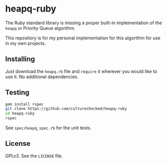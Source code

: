 # heapq-ruby

The Ruby standard library is missing a proper built-in implementation of the `heapq` or Priority Queue algorithm.

This repository is for my personal implementation for this algorithm for use in my own projects.

## Installing

Just download the `heapq.rb` file and `require` it wherever you would like to use it. No additional dependencies.

## Testing

```bash
gem install rspec
git clone https://github.com/cultureshocked/heapq-ruby
cd heapq-ruby
rspec

```

See `spec/heapq_spec.rb` for the unit tests.

## License

GPLv3. See the `LICENSE` file.
